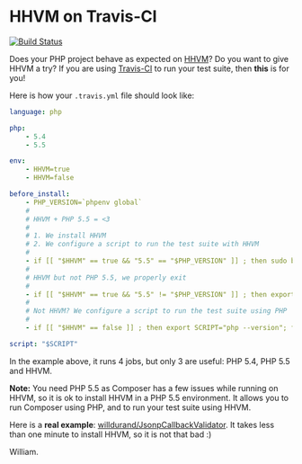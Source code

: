 HHVM on Travis-CI
=================

[![Build
Status](https://travis-ci.org/willdurand/hhvm-on-travisci.png?branch=master)](https://travis-ci.org/willdurand/hhvm-on-travisci)

Does your PHP project behave as expected on [HHVM](http://www.hiphop-php.com/)?
Do you want to give HHVM a try? If you are using [Travis-CI](https://travis-ci.org)
to run your test suite, then **this** is for you!

Here is how your `.travis.yml` file should look like:

``` yaml
language: php

php:
    - 5.4
    - 5.5

env:
    - HHVM=true
    - HHVM=false

before_install:
    - PHP_VERSION=`phpenv global`
    #
    # HHVM + PHP 5.5 = <3
    #
    # 1. We install HHVM
    # 2. We configure a script to run the test suite with HHVM
    #
    - if [[ "$HHVM" == true && "5.5" == "$PHP_VERSION" ]] ; then sudo bin/install_hhvm; export SCRIPT="hhvm --version"; fi
    #
    # HHVM but not PHP 5.5, we properly exit
    #
    - if [[ "$HHVM" == true && "5.5" != "$PHP_VERSION" ]] ; then export SCRIPT="exit"; fi
    #
    # Not HHVM? We configure a script to run the test suite using PHP
    #
    - if [[ "$HHVM" == false ]] ; then export SCRIPT="php --version"; fi

script: "$SCRIPT"
```

In the example above, it runs 4 jobs, but only 3 are useful: PHP 5.4, PHP 5.5
and HHVM.

**Note:** You need PHP 5.5 as Composer has a few issues while running on HHVM,
so it is ok to install HHVM in a PHP 5.5 environment. It allows you to run
Composer using PHP, and to run your test suite using HHVM.

Here is a **real example**:
[willdurand/JsonpCallbackValidator](https://github.com/willdurand/JsonpCallbackValidator/commit/b2250f22444b4660fc42357a753f7974024823b1).
It takes less than one minute to install HHVM, so it is not that bad :)

William.
